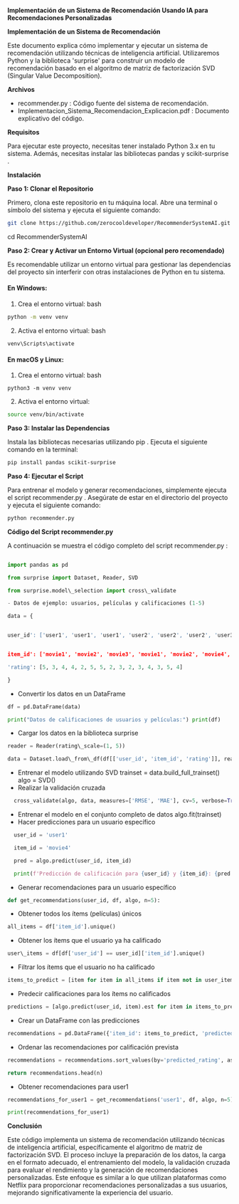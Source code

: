 **Implementación de un Sistema de Recomendación Usando IA para Recomendaciones Personalizadas**

**Implementación de un Sistema de Recomendación**

Este documento explica cómo implementar y ejecutar un sistema de recomendación utilizando técnicas de inteligencia
artificial. Utilizaremos Python y la biblioteca 'surprise' para construir un modelo de recomendación basado en el
algoritmo de matriz de factorización SVD (Singular Value Decomposition).

**Archivos**

- recommender.py : Código fuente del sistema de recomendación.
- Implementacion\_Sistema\_Recomendacion\_Explicacion.pdf : Documento explicativo del código.

**Requisitos**

Para ejecutar este proyecto, necesitas tener instalado Python 3.x en tu sistema. Además, necesitas instalar las
bibliotecas pandas y scikit-surprise .

**Instalación**

**Paso 1: Clonar el Repositorio**

Primero, clona este repositorio en tu máquina local. Abre una terminal o símbolo del sistema y ejecuta el siguiente
comando:

```bash
git clone https://github.com/zerocooldeveloper/RecommenderSystemAI.git
```

cd RecommenderSystemAI

**Paso 2: Crear y Activar un Entorno Virtual (opcional pero recomendado)**

Es recomendable utilizar un entorno virtual para gestionar las dependencias del proyecto sin interferir con otras
instalaciones de Python en tu sistema.

#### En Windows:

1. Crea el entorno virtual:       bash

```bash
python -m venv venv
```

2. Activa el entorno virtual:       bash

```
venv\Scripts\activate
```

#### En macOS y Linux:

1. Crea el entorno virtual:       bash

```
python3 -m venv venv
```

2. Activa el entorno virtual:

```bash
source venv/bin/activate
```

**Paso 3: Instalar las Dependencias**

Instala las bibliotecas necesarias utilizando pip . Ejecuta el siguiente comando en la terminal:

```bash
pip install pandas scikit-surprise
```

**Paso 4: Ejecutar el Script**

Para entrenar el modelo y generar recomendaciones, simplemente ejecuta el script recommender.py . Asegúrate de estar en
el directorio del proyecto y ejecuta el siguiente comando:

```bash
python recommender.py
```

**Código del Script recommender.py**

A continuación se muestra el código completo del script recommender.py :

```python

import pandas as pd

from surprise import Dataset, Reader, SVD

from surprise.model\_selection import cross\_validate

- Datos de ejemplo: usuarios, películas y calificaciones (1-5)

data = {


user_id': ['user1', 'user1', 'user1', 'user2', 'user2', 'user2', 'user3', 'user3', 'user3', 'user4', 'user4', 'user4', 'user5', 'user5', 'user5'],


item_id': ['movie1', 'movie2', 'movie3', 'movie1', 'movie2', 'movie4', 'movie2', 'movie3', 'movie5', 'movie1', 'movie3', 'movie6', 'movie4', 'movie5', 'movie6'],

'rating': [5, 3, 4, 4, 2, 5, 5, 2, 3, 2, 3, 4, 3, 5, 4]

}
```

- Convertir los datos en un DataFrame

```python
df = pd.DataFrame(data)

print("Datos de calificaciones de usuarios y películas:") print(df)
```

- Cargar los datos en la biblioteca surprise
```python
reader = Reader(rating\_scale=(1, 5))

data = Dataset.load\_from\_df(df[['user_id', 'item_id', 'rating']], reader)
```
- Entrenar el modelo utilizando SVD trainset = data.build_full_trainset() algo = SVD()
- Realizar la validación cruzada

```python
  cross_validate(algo, data, measures=['RMSE', 'MAE'], cv=5, verbose=True)
```
- Entrenar el modelo en el conjunto completo de datos algo.fit(trainset)
- Hacer predicciones para un usuario específico

```python
  user_id = 'user1'

  item_id = 'movie4'

  pred = algo.predict(user_id, item_id)

  print(f'Predicción de calificación para {user_id} y {item_id}: {pred.est:.2f}')
```
- Generar recomendaciones para un usuario específico

```python
def get_recommendations(user_id, df, algo, n=5):
```

- Obtener todos los ítems (películas) únicos

```python
all_items = df['item_id'].unique()
```

- Obtener los ítems que el usuario ya ha calificado

```python
user\_items = df[df['user_id'] == user_id]['item_id'].unique()
```
- Filtrar los ítems que el usuario no ha calificado

```python
items_to_predict = [item for item in all_items if item not in user_items]
```

- Predecir calificaciones para los ítems no calificados

```python
predictions = [algo.predict(user_id, item).est for item in items_to_predict]
```
- Crear un DataFrame con las predicciones

```python
recommendations = pd.DataFrame({'item_id': items_to_predict, 'predicted_rating': predictions})
```

- Ordenar las recomendaciones por calificación prevista

```python
recommendations = recommendations.sort_values(by='predicted_rating', ascending=False)
```

```python
return recommendations.head(n)
```

- Obtener recomendaciones para user1

```python
recommendations_for_user1 = get_recommendations('user1', df, algo, n=5) print(f'Recomendaciones para user1:')
```

```python
print(recommendations_for_user1)
```
**Conclusión**

Este código implementa un sistema de recomendación utilizando técnicas de inteligencia artificial, específicamente el
algoritmo de matriz de factorización SVD. El proceso incluye la preparación de los datos, la carga en el formato
adecuado, el entrenamiento del modelo, la validación cruzada para evaluar el rendimiento y la generación de
recomendaciones personalizadas. Este enfoque es similar a lo que utilizan plataformas como Netflix para proporcionar
recomendaciones personalizadas a sus usuarios, mejorando significativamente la experiencia del usuario.

